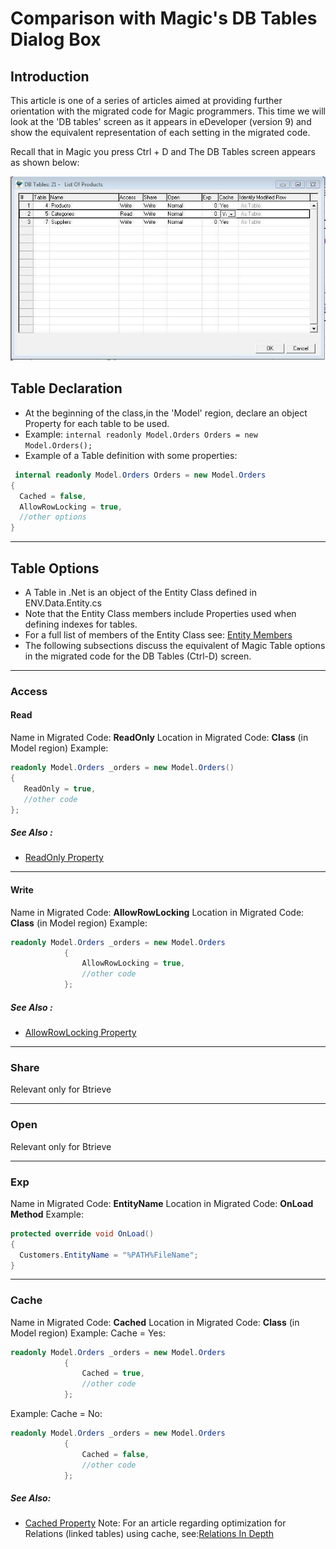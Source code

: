 # Comparison with Magic's DB Tables Dialog Box

## Introduction
This article is one of a series of articles aimed at providing further orientation with the migrated code for Magic programmers. This time we will look at the 'DB tables' screen as it appears in eDeveloper (version 9) and show the equivalent representation of each setting in the migrated code.

Recall that in Magic you press Ctrl + D and The DB Tables screen appears as shown below:

![](dbtables2.jpg)

## Table Declaration
* At the beginning of the class,in the 'Model' region, declare an object Property for each table to be used.
* Example: ``` internal readonly Model.Orders Orders = new Model.Orders(); ```
* Example of a Table definition with some properties:
```csharp
 internal readonly Model.Orders Orders = new Model.Orders
{
  Cached = false,
  AllowRowLocking = true,
  //other options
}
```
---

## Table Options
* A Table in .Net is an object of the Entity Class defined in ENV.Data.Entity.cs
* Note that the Entity Class members include Properties used when defining indexes for tables.
* For a full list of members of the Entity Class see: [Entity Members](http://www.fireflymigration.com/reference/html/AllMembers_T_Firefly_Box_Data_Entity.htm)
* The following subsections discuss the equivalent of Magic Table options in the migrated code for the DB Tables (Ctrl-D) screen.

---

### Access

#### Read

Name in Migrated Code: **ReadOnly**
Location in Migrated Code: **Class** (in Model region)
Example:
```csharp
readonly Model.Orders _orders = new Model.Orders()
{
   ReadOnly = true,
   //other code
};
```
##### See Also :
* [ReadOnly Property](http://www.fireflymigration.com/reference/html/P_Firefly_Box_Data_Entity_ReadOnly.htm) 

---

#### Write

Name in Migrated Code: **AllowRowLocking**
Location in Migrated Code: **Class** (in Model region)
Example:
```csharp
readonly Model.Orders _orders = new Model.Orders
            {
            	AllowRowLocking = true,
                //other code
            };
```     

##### See Also :
* [AllowRowLocking Property](http://www.fireflymigration.com/reference/html/P_Firefly_Box_Data_Entity_AllowRowLocking.htm) 

---
    
### Share

Relevant only for Btrieve

---

### Open

Relevant only for Btrieve

---

### Exp

Name in Migrated Code: **EntityName**
Location in Migrated Code: **OnLoad Method**
Example:
```csharp
protected override void OnLoad()
{
  Customers.EntityName = "%PATH%FileName";
}
```
---

### Cache

Name in Migrated Code: **Cached**
Location in Migrated Code: **Class** (in Model region)
Example: Cache = Yes:
```csharp
readonly Model.Orders _orders = new Model.Orders
            {
            	Cached = true,
                //other code
            };
```
Example: Cache = No:
```csharp
readonly Model.Orders _orders = new Model.Orders
            {
            	Cached = false,
                //other code
            };
```

##### See Also:
* [Cached Property](http://www.fireflymigration.com/reference/html/P_Firefly_Box_Data_Entity_Cached.htm)
Note: For an article regarding optimization for Relations (linked tables) using cache, see:[Relations In Depth](Relations-in-depth.html)